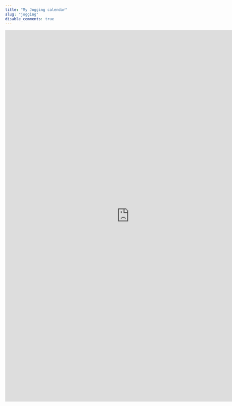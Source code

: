 ```yaml
---
title: "My Jogging calendar"
slug: "jogging"
disable_comments: true 
---
```


<p></p>

<iframe width="800", height="1200" scrolling="yes" align = "middle" frameborder="no" src="https://dong.shinyapps.io/Jogging/"> </iframe> 
